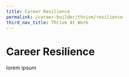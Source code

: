```yaml
---
title: Career Resilience
permalink: /career-builder/thrive/resilience
third_nav_title: Thrive At Work
---
```

# Career Resilience

lorem ipsum